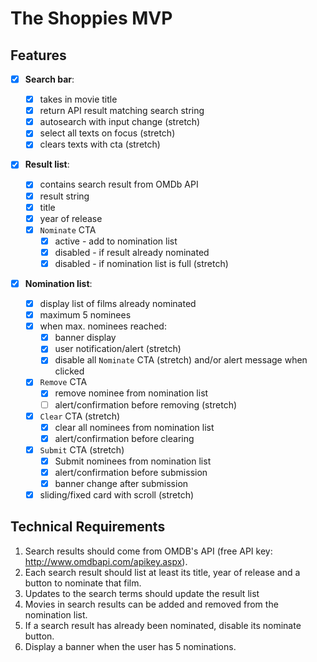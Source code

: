 # The Shoppies MVP

## Features

- [x] **Search bar**:

  - [x] takes in movie title
  - [x] return API result matching search string
  - [x] autosearch with input change (stretch)
  - [x] select all texts on focus (stretch)
  - [x] clears texts with cta (stretch)

- [x] **Result list**:

  - [x] contains search result from OMDb API
  - [x] result string
  - [x] title
  - [x] year of release
  - [x] `Nominate` CTA
    - [x] active - add to nomination list
    - [x] disabled - if result already nominated
    - [x] disabled - if nomination list is full (stretch)

- [x] **Nomination list**:
  - [x] display list of films already nominated
  - [x] maximum 5 nominees
  - [x] when max. nominees reached:
    - [x] banner display
    - [x] user notification/alert (stretch)
    - [x] disable all `Nominate` CTA (stretch) and/or alert message when clicked
  - [x] `Remove` CTA
    - [x] remove nominee from nomination list
    - [ ] alert/confirmation before removing (stretch)
  - [x] `Clear` CTA (stretch)
    - [x] clear all nominees from nomination list
    - [x] alert/confirmation before clearing
  - [x] `Submit` CTA (stretch)
    - [x] Submit nominees from nomination list
    - [x] alert/confirmation before submission
    - [x] banner change after submission
  - [x] sliding/fixed card with scroll (stretch)

## Technical Requirements

1. Search results should come from OMDB's API (free API key: http://www.omdbapi.com/apikey.aspx).
2. Each search result should list at least its title, year of release and a button to nominate that film.
3. Updates to the search terms should update the result list
4. Movies in search results can be added and removed from the nomination list.
5. If a search result has already been nominated, disable its nominate button.
6. Display a banner when the user has 5 nominations.
